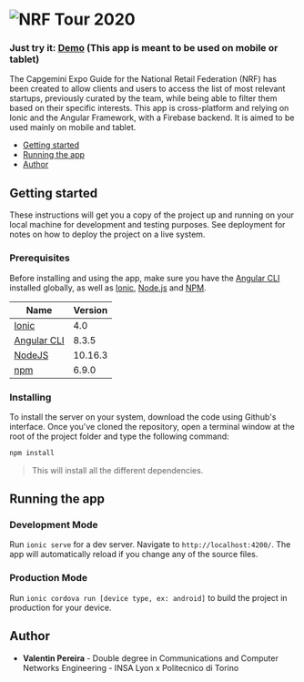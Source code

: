 # ![NRF Tour 2020](nrf-expo-2020.webp)
### Just try it: [Demo](https://nrf-app-57f10.firebaseapp.com/) (This app is meant to be used on mobile or tablet)

The Capgemini Expo Guide for the National Retail Federation (NRF) has been created to allow clients and users to access the list of most relevant startups, previously curated by the team, while being able to filter them based on their specific interests. This app is cross-platform and relying on Ionic and the Angular Framework, with a Firebase backend. It is aimed to be used mainly on mobile and tablet.

- [Getting started](#getting_started)
- [Running the app](#running)
- [Author](#author)

<a name="getting_started"></a>
## Getting started
These instructions will get you a copy of the project up and running on your local machine for development and testing purposes. See deployment for notes on how to deploy the project on a live system.

### Prerequisites
Before installing and using the app, make sure you have the [Angular CLI](https://github.com/angular/angular-cli#installation) installed globally, as well as [Ionic](https://ionicframework.com/), [Node.js](https://nodejs.org/en/) and [NPM](https://www.npmjs.com/).

| Name | Version |
| ------------ | ------- |
| [Ionic](https://ionicframework.com/) | 4.0 |
| [Angular CLI](https://github.com/angular/angular-cli#installation) | 8.3.5 |
| [NodeJS](https://nodejs.org/en/) | 10.16.3 |
| [npm](https://www.npmjs.com/) | 6.9.0 |


### Installing

To install the server on your system, download the code using Github's interface. Once you've cloned the repository, open a terminal window at the root of the project folder and type the following command:

```bash
npm install
```

> This will install all the different dependencies.

<a name="running"></a>
## Running the app
### Development Mode

Run `ionic serve` for a dev server. Navigate to `http://localhost:4200/`. The app will automatically reload if you change any of the source files.


### Production Mode

Run `ionic cordova run [device type, ex: android]` to build the project in production for your device.


<a name="author"></a>
## Author

* **Valentin Pereira** - Double degree in Communications and Computer Networks Engineering - INSA Lyon x Politecnico di Torino
